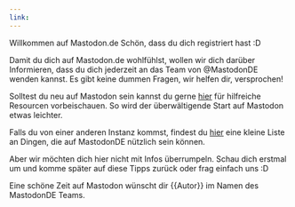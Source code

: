 ```yaml
---
link:
---
```



Willkommen auf Mastodon.de 
Schön, dass du dich registriert hast :D

Damit du dich auf Mastodon.de wohlfühlst, wollen wir dich darüber Informieren, dass du dich jederzeit an das Team von @MastodonDE wenden kannst. Es gibt keine dummen Fragen, wir helfen dir, versprochen!

Solltest du neu auf Mastodon sein kannst du gerne [hier](https://fedi.tips) für hilfreiche Resourcen vorbeischauen. So wird der überwältigende Start auf Mastodon etwas leichter.

Falls du von einer anderen Instanz kommst, findest du [hier](https://mastodon.de/@MastodonDE/111178039788718676) eine kleine Liste an Dingen, die auf MastodonDE nützlich sein können.

Aber wir möchten dich hier nicht mit Infos überrumpeln. Schau dich erstmal um und komme später auf diese Tipps zurück oder frag einfach uns :D

Eine schöne Zeit auf Mastodon wünscht dir {{Autor}} im Namen des MastodonDE Teams.
